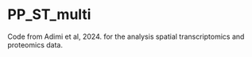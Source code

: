 # PP_ST_multi

Code from Adimi et al, 2024. for the analysis spatial transcriptomics and proteomics data.
